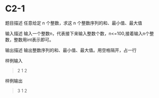 # C2-1

题目描述
任意给定 n 个整数，求这 n 个整数序列的和、最小值、最大值

输入描述
输入一个整数n，代表接下来输入整数个数，n<=100,接着输入n个整数，整数用int表示即可。

输出描述
输出整数序列的和、最小值、最大值。用空格隔开，占一行

样例输入
>2
>1 2

样例输出
>3 1 2